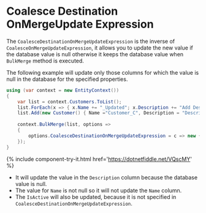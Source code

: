 # Coalesce Destination OnMergeUpdate Expression

The `CoalesceDestinationOnMergeUpdateExpression` is the inverse of `CoalesceOnMergeUpdateExpression`, it allows you to update the new value if the database value is null otherwise it keeps the database value when `BulkMerge` method is executed.

The following example will update only those columns for which the value is null in the database for the specified properties.

```csharp
using (var context = new EntityContext())
{
    var list = context.Customers.ToList();
    list.ForEach(x => { x.Name += "_Updated"; x.Description += "Add Description"; x.IsActive = false; });
    list.Add(new Customer() { Name ="Customer_C", Description = "Description of C", IsActive = false});
    
    context.BulkMerge(list, options => 
    {
        options.CoalesceDestinationOnMergeUpdateExpression = c => new {c.CustomerID, c.Name, c.Description};
    });                  
}
```

{% include component-try-it.html href='https://dotnetfiddle.net/VQscMY' %}

 - It will update the value in the `Description` column because the database value is null.
 - The value for `Name` is not null so it will not update the `Name` column.
 - The `IsActive` will also be updated, because it is not specified in `CoalesceDestinationOnMergeUpdateExpression`.
